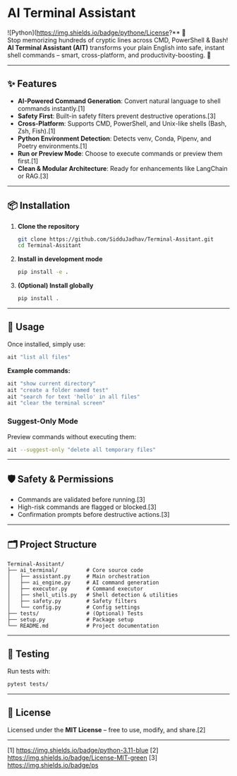 
# AI Terminal Assistant

![Python](https://img.shields.io/badge/pythone/License?** 🌊  
Stop memorizing hundreds of cryptic lines across CMD, PowerShell & Bash!  
**AI Terminal Assistant (AIT)** transforms your plain English into safe, instant shell commands – smart, cross-platform, and productivity-boosting. 🚀

***

## ✨ Features

- **AI-Powered Command Generation**: Convert natural language to shell commands instantly.[1]
- **Safety First**: Built-in safety filters prevent destructive operations.[3]
- **Cross-Platform**: Supports CMD, PowerShell, and Unix-like shells (Bash, Zsh, Fish).[1]
- **Python Environment Detection**: Detects venv, Conda, Pipenv, and Poetry environments.[1]
- **Run or Preview Mode**: Choose to execute commands or preview them first.[1]
- **Clean & Modular Architecture**: Ready for enhancements like LangChain or RAG.[3]

***

## 📦 Installation

1. **Clone the repository**
   ```bash
   git clone https://github.com/SidduJadhav/Terminal-Assitant.git
   cd Terminal-Assitant
   ```
2. **Install in development mode**
   ```bash
   pip install -e .
   ```
3. **(Optional) Install globally**
   ```bash
   pip install .
   ```

***

## 🚀 Usage

Once installed, simply use:

```bash
ait "list all files"
```

**Example commands:**
```bash
ait "show current directory"
ait "create a folder named test"
ait "search for text 'hello' in all files"
ait "clear the terminal screen"
```

### Suggest-Only Mode

Preview commands without executing them:
```bash
ait --suggest-only "delete all temporary files"
```

***

## 🛡️ Safety & Permissions

- Commands are validated before running.[3]
- High-risk commands are flagged or blocked.[3]
- Confirmation prompts before destructive actions.[3]

***

## 🗂 Project Structure

```
Terminal-Assitant/
├── ai_terminal/         # Core source code
│   ├── assistant.py     # Main orchestration
│   ├── ai_engine.py     # AI command generation
│   ├── executor.py      # Command executor
│   ├── shell_utils.py   # Shell detection & utilities
│   ├── safety.py        # Safety filters
│   └── config.py        # Config settings
├── tests/               # (Optional) Tests
├── setup.py             # Package setup
└── README.md            # Project documentation
```

***

## 🧪 Testing

Run tests with:
```bash
pytest tests/
```

***



## 📜 License

Licensed under the **MIT License** – free to use, modify, and share.[2]

---

[1] https://img.shields.io/badge/python-3.11-blue
[2] https://img.shields.io/badge/License-MIT-green
[3] https://img.shields.io/badge/ps
